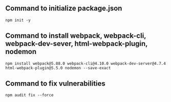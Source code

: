 ## Command to initialize package.json

    npm init -y

## Command to install webpack, webpack-cli, webpack-dev-sever, html-webpack-plugin, nodemon 

    npm install webpack@5.88.0 webpack-cli@4.10.0 webpack-dev-server@4.7.4 html-webpack-plugin@5.5.0 nodemon --save-exact

## Command to fix vulnerabilities

    npm audit fix --force
